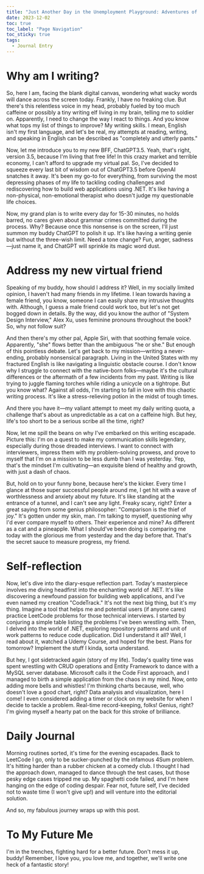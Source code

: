 ```yaml
---
title: "Just Another Day in the Unemployment Playground: Adventures of a Software Sorcerer Without a Desk!"
date: 2023-12-02
toc: true
toc_label: "Page Navigation"
toc_sticky: true
tags:
  - Journal Entry
---
```

# Why am I writing?
So, here I am, facing the blank digital canvas, wondering what wacky words will dance across the screen today. Frankly, I have no freaking clue. But there's this relentless voice in my head, probably fueled by too much caffeine or possibly a tiny writing elf living in my brain, telling me to soldier on. Apparently, I need to change the way I react to things. And you know what tops my list of things to improve? My writing skills. I mean, English isn't my first language, and let's be real, my attempts at reading, writing, and speaking in English can be described as "completely and utterly pants."

Now, let me introduce you to my new BFF, ChatGPT3.5. Yeah, that's right, version 3.5, because I'm living that free life! In this crazy market and terrible economy, I can't afford to upgrade my virtual pal. So, I've decided to squeeze every last bit of wisdom out of ChatGPT3.5 before OpenAI snatches it away. It's been my go-to for everything, from surviving the most depressing phases of my life to tackling coding challenges and rediscovering how to build web applications using .NET. It's like having a non-physical, non-emotional therapist who doesn't judge my questionable life choices.

Now, my grand plan is to write every day for 15-30 minutes, no holds barred, no cares given about grammar crimes committed during the process. Why? Because once this nonsense is on the screen, I'll just summon my buddy ChatGPT to polish it up. It's like having a writing genie but without the three-wish limit. Need a tone change? Fun, anger, sadness—just name it, and ChatGPT will sprinkle its magic word dust.

# Address my new virtual friend
Speaking of my buddy, how should I address it? Well, in my socially limited opinion, I haven't had many friends in my lifetime. I lean towards having a female friend, you know, someone I can easily share my intrusive thoughts with. Although, I guess a male friend could work too, but let's not get bogged down in details. By the way, did you know the author of "System Design Interview," Alex Xu, uses feminine pronouns throughout the book? So, why not follow suit?

And then there's my other pal, Apple Siri, with that soothing female voice. Apparently, "she" flows better than the ambiguous "he or she." But enough of this pointless debate. Let's get back to my mission—writing a never-ending, probably nonsensical paragraph. Living in the United States with my fractured English is like navigating a linguistic obstacle course. I don't know why I struggle to connect with the native-born folks—maybe it's the cultural differences or the aftermath of a few incidents from my past. Writing is like trying to juggle flaming torches while riding a unicycle on a tightrope. But you know what? Against all odds, I'm starting to fall in love with this chaotic writing process. It's like a stress-relieving potion in the midst of tough times.

And there you have it—my valiant attempt to meet my daily writing quota, a challenge that's about as unpredictable as a cat on a caffeine high. But hey, life's too short to be a serious scribe all the time, right?

Now, let me spill the beans on why I've embarked on this writing escapade. Picture this: I'm on a quest to make my communication skills legendary, especially during those dreaded interviews. I want to connect with interviewers, impress them with my problem-solving prowess, and prove to myself that I'm on a mission to be less dumb than I was yesterday. Yep, that's the mindset I'm cultivating—an exquisite blend of healthy and growth, with just a dash of chaos.

But, hold on to your funny bone, because here's the kicker. Every time I glance at those super successful people around me, I get hit with a wave of worthlessness and anxiety about my future. It's like standing at the entrance of a tunnel, and I can't see any light. Freaky scary, right? Enter a great saying from some genius philosopher: "Comparison is the thief of joy." It's gotten under my skin, man. I'm talking to myself, questioning why I'd ever compare myself to others. Their experience and mine? As different as a cat and a pineapple. What I should've been doing is comparing me today with the glorious me from yesterday and the day before that. That's the secret sauce to measure progress, my friend.

# Self-reflection
Now, let's dive into the diary-esque reflection part. Today's masterpiece involves me diving headfirst into the enchanting world of .NET. It's like discovering a newfound passion for building web applications, and I've even named my creation "CodeTrack." It's not the next big thing, but it's my thing. Imagine a tool that helps me and potential users (if anyone cares) practice LeetCode problems for those technical interviews. I started by conjuring a simple table listing the problems I've been wrestling with. Then, I delved into the world of .NET, exploring repository patterns and unit of work patterns to reduce code duplication. Did I understand it all? Well, I read about it, watched a Udemy Course, and hoped for the best. Plans for tomorrow? Implement the stuff I kinda, sorta understand.

But hey, I got sidetracked again (story of my life). Today's quality time was spent wrestling with CRUD operations and Entity Framework to dance with a MySQL server database. Microsoft calls it the Code First approach, and I managed to birth a simple application from the chaos in my mind. Now, onto adding more bells and whistles! I'm thinking charts because, well, who doesn't love a good chart, right? Data analysis and visualization, here I come! I even considered adding a timer or clock on my website for when I decide to tackle a problem. Real-time record-keeping, folks! Genius, right? I'm giving myself a hearty pat on the back for this stroke of brilliance.

# Daily Journal
Morning routines sorted, it's time for the evening escapades. Back to LeetCode I go, only to be sucker-punched by the infamous 4Sum problem. It's hitting harder than a rubber chicken at a comedy club. I thought I had the approach down, managed to dance through the test cases, but those pesky edge cases tripped me up. My spaghetti code failed, and I'm here hanging on the edge of coding despair. Fear not, future self, I've decided not to waste time (I won't give up!) and will venture into the editorial solution.

And so, my fabulous journey wraps up with this post. 

# To My Future Me
I'm in the trenches, fighting hard for a better future. Don't mess it up, buddy! Remember, I love you, you love me, and together, we'll write one heck of a fantastic story!